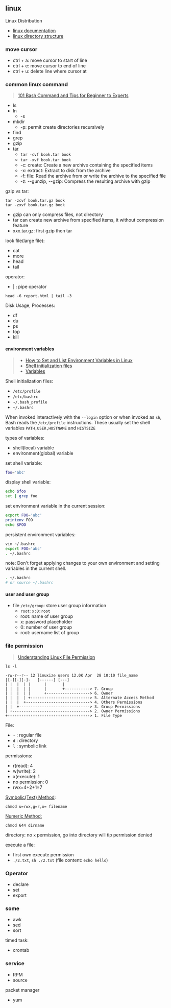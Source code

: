 ## linux

Linux Distribution

* [linux documentation](https://linux.die.net/)
* [linux directory structure](https://en.wikipedia.org/wiki/Filesystem_Hierarchy_Standard#Directory_structure)

### move cursor

* ctrl + a: move cursor to start of line
* ctrl + e: move cursor to end of line
* ctrl + u: delete line where cursor at

### common linux command

> [101 Bash Command and Tips for Beginner to Experts](https://dev.to/awwsmm/101-bash-commands-and-tips-for-beginners-to-experts-30je#the-basics)

* ls
* ln
  * -s
* mkdir
  * -p: permit create directories recursively
* find
* grep
* gzip
* [tar](https://en.wikipedia.org/wiki/Tar_(computing))
  * `tar -cvf book.tar book`
  * `tar -xvf book.tar book`
  * -c: create: Create a new archive containing the specified items
  * -x: extract:  Extract to disk from the archive
  * -f: file: Read the archive from or write the archive to the specified file
  * -z: --gunzip, --gzip: Compress the resulting archive with gzip

gzip vs tar:

```shell
tar -zcvf book.tar.gz book
tar -zxvf book.tar.gz book
```

* gzip can only compress files, not directory
* tar can create new archive from specified items, it without compression feature
* xxx.tar.gz: first gzip then tar

look file(large file):

* cat
* more
* head
* tail

operator:

* | : pipe operator

```shell
head -6 report.html | tail -3
```

Disk Usage, Processes:

* df
* du
* ps
* top
* kill

#### environment variables

> * [How to Set and List Environment Variables in Linux](https://linuxize.com/post/how-to-set-and-list-environment-variables-in-linux/)
> * [Shell initialization files](https://linux.die.net/Bash-Beginners-Guide/sect_03_01.html)
> * [Variables](https://linux.die.net/Bash-Beginners-Guide/sect_03_02.html)

Shell initialization files:

* `/etc/profile`
* `/etc/bashrc`
* `~/.bash_profile`
* `~/.bashrc`

When invoked interactively with the `--login` option or when invoked as `sh`, Bash reads the `/etc/profile` instructions. These usually set the shell variables `PATH,USER,HOSTNAME` and `HISTSIZE`

types of variables: 
* shell(local) variable
* environment(global) variable

set shell variable: 
```bash
foo='abc'
```

display shell variable:
```bash
echo $foo
set | grep foo
```

set environment variable in the current session:
```bash
export FOO='abc'
printenv FOO
echo $FOO
```

persistent environment variables:

```bash
vim ~/.bashrc
export FOO='abc'
. ~/.bashrc
```

note: Don't forget applying changes to your own environment and setting variables in the current shell.
```bash
. ~/.bashrc
# or source ~/.bashrc
```

#### user and user group

* file `/etc/group`: store user group information
  * `root:x:0:root`
  * root: name of user group
  * x: password placeholder
  * 0: number of user group
  * root: username list of group

### file permission

> [Understanding Linux File Permission](https://linuxize.com/post/understanding-linux-file-permissions/)

```shell
ls -l
```

```text
-rw-r--r-- 12 linuxize users 12.0K Apr  28 10:10 file_name
|[-][-][-]-   [------] [---]
| |  |  | |      |       |
| |  |  | |      |       +-----------> 7. Group
| |  |  | |      +-------------------> 6. Owner
| |  |  | +--------------------------> 5. Alternate Access Method
| |  |  +----------------------------> 4. Others Permissions
| |  +-------------------------------> 3. Group Permissions
| +----------------------------------> 2. Owner Permissions
+------------------------------------> 1. File Type
```

File:

* `-` : regular file
* `d` : directory
* `l` : symbolic link

permissions:

* r(read): 4
* w(write): 2
* x(execute): 1
* no permission: 0
* rwx=4+2+1=7

[Symbolic(Text) Method](https://linuxize.com/post/understanding-linux-file-permissions/#symbolic-text-method):

```shell
chmod u=rwx,g=r,o= filename
```

[Numeric Method:](https://linuxize.com/post/understanding-linux-file-permissions/#numeric-method)

```shell
chmod 644 dirname
```

directory: no `x` permission, go into directory will tip permission denied

execute a file:

* first own execute permission
* `./2.txt`, `sh ./2.txt` (file content: `echo hello`)

### Operator

* declare
* set
* export

### some

* awk
* sed
* sort

timed task:

* crontab

### service

* RPM
* source

packet manager

* yum

